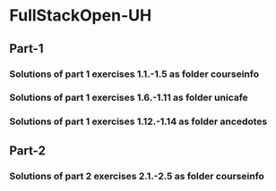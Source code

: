 # FullStackOpen-UH

## Part-1
### Solutions of part 1 exercises 1.1.-1.5 as folder courseinfo
### Solutions of part 1 exercises 1.6.-1.11 as folder unicafe
### Solutions of part 1 exercises 1.12.-1.14 as folder ancedotes


## Part-2

### Solutions of part 2 exercises 2.1.-2.5 as folder courseinfo